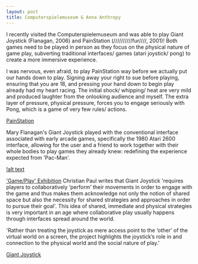 ```yaml
---
layout: post
title: Computerspielemuseum & Anna Anthropy
---
```


I recently visited the Computerspielemuseum and was able to play Giant Joystick (Flanagan, 2006) and PainStation (//////////fur////, 2001)! Both games need to be played in person as they focus on the physical nature of game play, subverting traditional interfaces/ games (atari joystick/ pong) to create a more immersive experience. 

I was nervous, even afraid, to play PainStation way before we actually put our hands down to play. Signing away your right to sue before playing, ensuring that you are 18, and pressing your hand down to begin play already had my heart racing. The initial shock/ whipping/ heat are very mild and produced laughter from the onlooking audience and myself. The extra layer of pressure, physical pressure, forces you to engage seriously with Pong, which is a game of very few rules/ actions. 

[PainStation](http://www.fursr.com/projects/painstation-2-5)

Mary Flanagan's Giant Joystick played with the conventional interface associated with early arcade games, specifically the 1980 Atari
2600 interface, allowing for the user and a friend to work together with their whole bodies to play games they already knew: redefining the experience expected from 'Pac-Man'.

[!alt text](https://annaclow.github.io/blogImages/giant_joystick.png "Giant Joystick")

['Game/Play' Exhibition](http://blog.game-play.org.uk/files/GamePlay_Final.pdf) Christian Paul writes that Giant Joystick 'requires players to collaboratively ‘perform’ their movements in order to engage with the game and thus makes them acknowledge not only the notion of shared space but also the necessity for shared strategies and approaches in order to pursue their goal'. This idea of shared, immediate and physical strategies is very important in an age where collaborative play usually happens through interfaces spread around the world. 

'Rather than treating the joystick as mere access point to the ‘other’ of the virtual world on a screen, the project highlights the joystick’s role in and connection to the physical world and the social nature of play.'

[Giant Joystick](http://maryflanagan.com/work/giant-joystick/)

